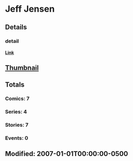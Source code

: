 # Jeff  Jensen 
## Details
### detail
#### [Link](http://marvel.com/comics/creators/237/jeff_jensen?utm_campaign=apiRef&utm_source=225578a89fc76f3d20fbffda5d17a88d)
## [Thumbnail](http://i.annihil.us/u/prod/marvel/i/mg/b/40/image_not_available.jpg)
## Totals
### Comics: 7
### Series: 4
### Stories: 7
### Events: 0
## Modified: 2007-01-01T00:00:00-0500